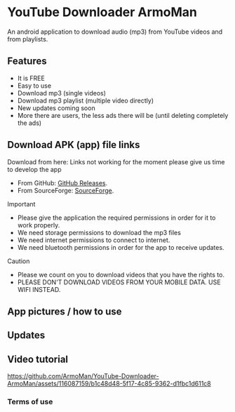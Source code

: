 # YouTube Downloader ArmoMan
An android application to download audio (mp3) from YouTube videos and from playlists.


## Features
* It is FREE
* Easy to use
* Download mp3 (single videos)
* Download mp3 playlist (multiple video directly)
* New updates coming soon
* More there are users, the less ads there will be (until deleting completely the ads)
  
## Download APK (app) file links
Download from here:
Links not working for the moment please give us time to develop the app
* From GitHub: [GitHub Releases](https://pages.github.com/).
* From SourceForge: [SourceForge](https://pages.github.com/).


> [!IMPORTANT]
>* Please give the application the required permissions in order for it to work properly.
>* We need storage permissions to download the mp3 files
>* We need internet permissions to connect to internet.
>* We need bluetooth permissions in order for the app to receive updates.

> [!CAUTION]
> * Please we count on you to download videos that you have the rights to.
> * PLEASE DON'T DOWNLOAD VIDEOS FROM YOUR MOBILE DATA. USE WIFI INSTEAD.

## App pictures / how to use

## Updates

## Video tutorial
https://github.com/ArmoMan/YouTube-Downloader-ArmoMan/assets/116087159/b1c48d48-5f17-4c85-9362-d1fbc1d611c8


### Terms of use
